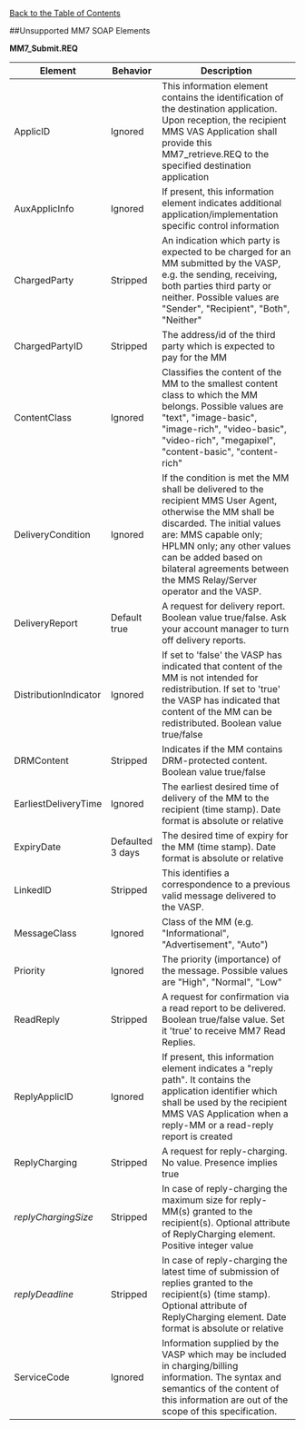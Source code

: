 [Back to the Table of Contents](/MM7/UNSUPPORTED-ELEMENTS/)

##Unsupported MM7 SOAP Elements

__MM7_Submit.REQ__

| Element | Behavior | Description |
| ------- | ---- | ----------------|
| ApplicID | Ignored | This information element contains the identification of the destination application. Upon reception, the recipient MMS VAS Application shall provide this MM7_retrieve.REQ to the specified destination application |
| AuxApplicInfo | Ignored | If present, this information element indicates additional application/implementation specific control information |
| ChargedParty | Stripped | An indication which party is expected to be charged for an MM submitted by the VASP, e.g. the sending, receiving, both parties third party or neither. Possible values are "Sender", "Recipient", "Both", "Neither" |
| ChargedPartyID | Stripped | The address/id of the third party which is expected to pay for the MM |
| ContentClass | Ignored | Classifies the content of the MM to the smallest content class to which the MM belongs. Possible values are "text", "image-basic", "image-rich", "video-basic", "video-rich", "megapixel", "content-basic", "content-rich" |
| DeliveryCondition | Ignored | If the condition is met the MM shall be delivered to the recipient MMS User Agent, otherwise the MM shall be discarded. The initial values are: MMS capable only; HPLMN only; any other values can be added based on bilateral agreements between the MMS Relay/Server operator and the VASP. |
| DeliveryReport | Default true | A request for delivery report. Boolean value true/false. Ask your account manager to turn off delivery reports. |
| DistributionIndicator | Ignored | If set to 'false' the VASP has indicated that content of the MM is not intended for redistribution. If set to 'true' the VASP has indicated that content of the MM can be redistributed. Boolean value true/false |
| DRMContent | Stripped | Indicates if the MM contains DRM-protected content. Boolean value true/false |
| EarliestDeliveryTime | Ignored | The earliest desired time of delivery of the MM to the recipient (time stamp). Date format is absolute or relative |
| ExpiryDate | Defaulted 3 days | The desired time of expiry for the MM (time stamp). Date format is absolute or relative |
| LinkedID | Stripped | This identifies a correspondence to a previous valid message delivered to the VASP.  |
| MessageClass | Ignored | Class of the MM (e.g. "Informational", "Advertisement", "Auto") |
| Priority | Ignored | The priority (importance) of the message. Possible values are "High", "Normal", "Low" |
| ReadReply | Stripped | A request for confirmation via a read report to be delivered. Boolean true/false value. Set it 'true' to receive MM7 Read Replies. |
| ReplyApplicID | Ignored |  If present, this information element indicates a "reply path". It contains the application identifier which shall be used by the recipient MMS VAS Application when a reply-MM or a read-reply report is created |
| ReplyCharging | Stripped | A request for reply-charging. No value. Presence implies true |
| <i>replyChargingSize</i> | Stripped | In case of reply-charging the maximum size for reply-MM(s) granted to the recipient(s). Optional attribute of ReplyCharging element. Positive integer value |
| <i>replyDeadline</i> | Stripped | In case of reply-charging the latest time of submission of replies granted to the recipient(s) (time stamp). Optional attribute of ReplyCharging element. Date format is absolute or relative | 
| ServiceCode | Ignored | Information supplied by the VASP which may be included in charging/billing information. The syntax and semantics of the content of this information are out of the scope of this specification. |
